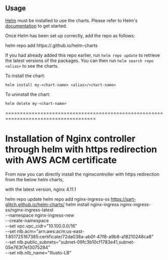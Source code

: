 ## Usage

[Helm](https://helm.sh) must be installed to use the charts.  Please refer to
Helm's [documentation](https://helm.sh/docs) to get started.

Once Helm has been set up correctly, add the repo as follows:

  helm repo add <alias> https://<orgname>.github.io/helm-charts

If you had already added this repo earlier, run `helm repo update` to retrieve
the latest versions of the packages.  You can then run `helm search repo
<alias>` to see the charts.

To install the <chart-name> chart:

    helm install my-<chart-name> <alias>/<chart-name>

To uninstall the chart:

    helm delete my-<chart-name>


=====================================================================================

# Installation of Nginx controller through helm with https redirection with AWS ACM certificate

From now you can directly install the nginxcontroller with https redirection from the below helm charts,
 
with the latest version,  nginx 4.11.1
 
helm repo update
helm repo add nginx-ingress-ss https://sart-glitch.github.io/helm-charts/
helm install nginx-ingress nginx-ingress-ss/nginx-ingress-latest \
  --namespace nginx-ingress-new \
  --create-namespace \
  --set vpc.vpc_cidr="10.100.0.0/16" \
  --set nlb.acm="arn:aws:acm:us-east-1:851725167385:certificate/72da038a-ab0f-47f8-a9b8-a18210248ca8" \
  --set nlb.public_subnets="subnet-09fc3b10cf1783e41\,subnet-05e763f7e13075284" \
  --set nlb.nlb_name="Illusto-LB"


